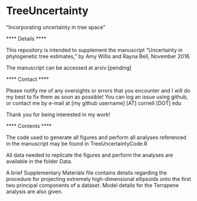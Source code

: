 # TreeUncertainty
“Incorporating uncertainty in tree space”

**** Details **** 

This repository is intended to supplement the manuscript “Uncertainty in phylogenetic tree estimates,” by Amy Willis and Rayna Bell, November 2016. 

The manuscript can be accessed at arxiv:[pending]

**** Contact **** 

Please notify me of any oversights or errors that you encounter and I will do my best to fix them as soon as possible! You can log an issue using github, or contact me by e-mail at
[my github username] [AT] cornell [DOT] edu

Thank you for being interested in my work!

**** Contents **** 

The code used to generate all figures and perform all analyses referenced in the manuscript may be found in TreeUncertaintyCode.R

All data needed to replicate the figures and perform the analyses are available in the folder Data. 

A brief Supplementary Materials file contains details regarding the procedure for projecting extremely high-dimensional ellipsoids onto the first two principal components of a dataset. Model details for the Terrapene analysis are also given. 